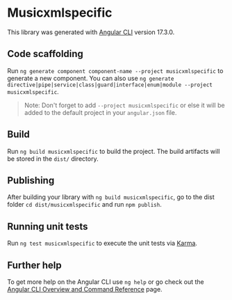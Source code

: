 # Musicxmlspecific

This library was generated with [Angular CLI](https://github.com/angular/angular-cli) version 17.3.0.

## Code scaffolding

Run `ng generate component component-name --project musicxmlspecific` to generate a new component. You can also use `ng generate directive|pipe|service|class|guard|interface|enum|module --project musicxmlspecific`.
> Note: Don't forget to add `--project musicxmlspecific` or else it will be added to the default project in your `angular.json` file. 

## Build

Run `ng build musicxmlspecific` to build the project. The build artifacts will be stored in the `dist/` directory.

## Publishing

After building your library with `ng build musicxmlspecific`, go to the dist folder `cd dist/musicxmlspecific` and run `npm publish`.

## Running unit tests

Run `ng test musicxmlspecific` to execute the unit tests via [Karma](https://karma-runner.github.io).

## Further help

To get more help on the Angular CLI use `ng help` or go check out the [Angular CLI Overview and Command Reference](https://angular.io/cli) page.
